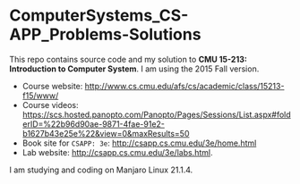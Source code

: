 # ComputerSystems_CS-APP_Problems-Solutions
This repo contains source code and my solution to **CMU 15-213: Introduction to
Computer System**. I am using the 2015 Fall version.  
- Course website: http://www.cs.cmu.edu/afs/cs/academic/class/15213-f15/www/  
- Course videos: https://scs.hosted.panopto.com/Panopto/Pages/Sessions/List.aspx#folderID=%22b96d90ae-9871-4fae-91e2-b1627b43e25e%22&view=0&maxResults=50
- Book site for `CSAPP: 3e`: http://csapp.cs.cmu.edu/3e/home.html
- Lab website: http://csapp.cs.cmu.edu/3e/labs.html.

I am studying and coding on Manjaro Linux 21.1.4.



